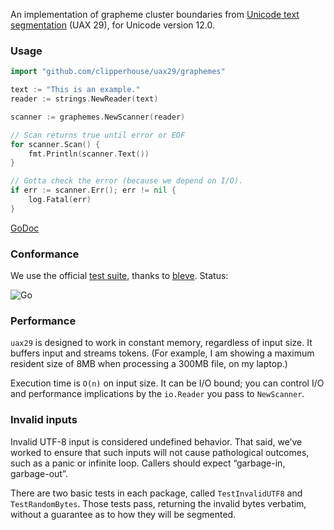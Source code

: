 An implementation of grapheme cluster boundaries from [Unicode text segmentation](https://unicode.org/reports/tr29/#Grapheme_Cluster_Boundaries) (UAX 29), for Unicode version 12.0.

### Usage

```go
import "github.com/clipperhouse/uax29/graphemes"

text := "This is an example."
reader := strings.NewReader(text)

scanner := graphemes.NewScanner(reader)

// Scan returns true until error or EOF
for scanner.Scan() {
	fmt.Println(scanner.Text())
}

// Gotta check the error (because we depend on I/O).
if err := scanner.Err(); err != nil {
	log.Fatal(err)
}
```

[GoDoc](https://godoc.org/github.com/clipperhouse/uax29/graphemes)

### Conformance

We use the official [test suite](https://unicode.org/reports/tr41/tr41-26.html#Tests29), thanks to [bleve](https://github.com/blevesearch/segment/blob/master/tables_test.go). Status:

![Go](https://github.com/clipperhouse/uax29/workflows/Go/badge.svg)

### Performance

`uax29` is designed to work in constant memory, regardless of input size. It buffers input and streams tokens. (For example, I am showing a maximum resident size of 8MB when processing a 300MB file, on my laptop.)

Execution time is `O(n)` on input size. It can be I/O bound; you can control I/O and performance implications by the `io.Reader` you pass to `NewScanner`.

### Invalid inputs

Invalid UTF-8 input is considered undefined behavior. That said, we’ve worked to ensure that such inputs will not cause pathological outcomes, such as a panic or infinite loop. Callers should expect “garbage-in, garbage-out”.

There are two basic tests in each package, called `TestInvalidUTF8` and `TestRandomBytes`. Those tests pass, returning the invalid bytes verbatim, without a guarantee as to how they will be segmented.
